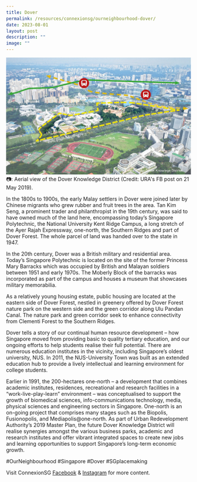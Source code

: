```yaml
---
title: Dover 
permalink: /resources/connexionsg/ourneighbourhood-dover/
date: 2023-08-01
layout: post
description: ""
image: ""
---
```

![](/images/connexionsg/2023/dover%20our%20neighbourhood.jpg)
📷: Aerial view of the Dover Knowledge District (Credit: URA's FB post on 21 May 2019).

In the 1800s to 1900s, the early Malay settlers in Dover were joined later by Chinese migrants who grew rubber and fruit trees in the area. Tan Kim Seng, a prominent trader and philanthropist in the 19th century, was said to have owned much of the land here, encompassing today’s Singapore Polytechnic, the National University Kent Ridge Campus, a long stretch of the Ayer Rajah Expressway, one-north, the Southern Ridges and part of Dover Forest. The whole parcel of land was handed over to the state in 1947.

In the 20th century, Dover was a British military and residential area. Today’s Singapore Polytechnic is located on the site of the former Princess Mary Barracks which was occupied by British and Malayan soldiers between 1951 and early 1970s. The Moberly Block of the barracks was incorporated as part of the campus and houses a museum that showcases military memorabilia.

As a relatively young housing estate, public housing are located at the eastern side of Dover Forest, nestled in greenery offered by Dover Forest nature park on the western side and the green corridor along Ulu Pandan Canal. The nature park and green corridor seek to enhance connectivity from Clementi Forest to the Southern Ridges.

Dover tells a story of our continual human resource development – how Singapore moved from providing basic to quality tertiary education, and our ongoing efforts to help students realise their full potential. There are numerous education institutes in the vicinity, including Singapore’s oldest university, NUS. In 2011, the NUS-University Town was built as an extended education hub to provide a lively intellectual and learning environment for college students.

Earlier in 1991, the 200-hectares one-north – a development that combines academic institutes, residences, recreational and research facilities in a “work-live-play-learn” environment – was conceptualised to support the growth of biomedical sciences, info-communications technology, media, physical sciences and engineering sectors in Singapore. One-north is an on-going project that comprises many stages such as the Biopolis, Fusionopolis, and Mediapolis@one-north. As part of Urban Redevelopment Authority’s 2019 Master Plan, the future Dover Knowledge District will realise synergies amongst the various business parks, academic and research institutes and offer vibrant integrated spaces to create new jobs and learning opportunities to support Singapore’s long-term economic growth.

#OurNeighbourhood #Singapore #Dover #SGplacemaking

Visit ConnexionSG <a target="_blank" href="https://www.facebook.com/ConnexionSG">Facebook</a> &amp; <a target="_blank" href="https://www.instagram.com/connexionsg/">Instagram</a> for more content.